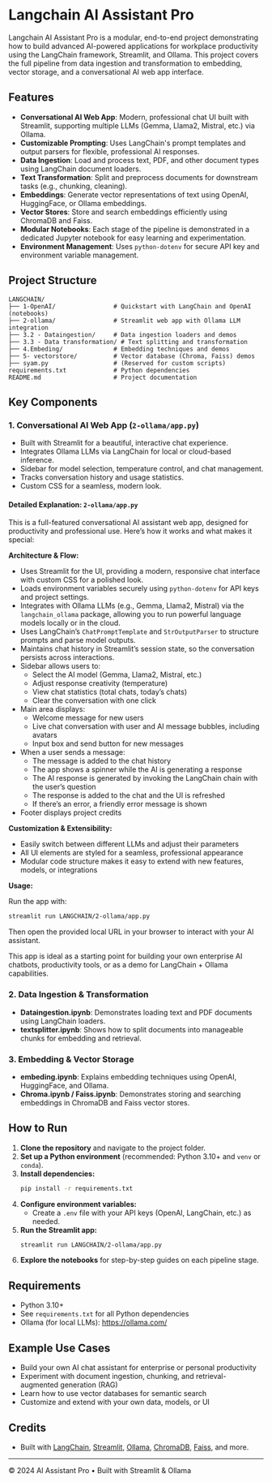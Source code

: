 
# Langchain AI Assistant Pro

Langchain AI Assistant Pro is a modular, end-to-end project demonstrating how to build advanced AI-powered applications for workplace productivity using the LangChain framework, Streamlit, and Ollama. This project covers the full pipeline from data ingestion and transformation to embedding, vector storage, and a conversational AI web app interface.

## Features

- **Conversational AI Web App**: Modern, professional chat UI built with Streamlit, supporting multiple LLMs (Gemma, Llama2, Mistral, etc.) via Ollama.
- **Customizable Prompting**: Uses LangChain's prompt templates and output parsers for flexible, professional AI responses.
- **Data Ingestion**: Load and process text, PDF, and other document types using LangChain document loaders.
- **Text Transformation**: Split and preprocess documents for downstream tasks (e.g., chunking, cleaning).
- **Embeddings**: Generate vector representations of text using OpenAI, HuggingFace, or Ollama embeddings.
- **Vector Stores**: Store and search embeddings efficiently using ChromaDB and Faiss.
- **Modular Notebooks**: Each stage of the pipeline is demonstrated in a dedicated Jupyter notebook for easy learning and experimentation.
- **Environment Management**: Uses `python-dotenv` for secure API key and environment variable management.

## Project Structure

```
LANGCHAIN/
├── 1-OpenAI/                # Quickstart with LangChain and OpenAI (notebooks)
├── 2-ollama/                # Streamlit web app with Ollama LLM integration
├── 3.2 - Dataingestion/     # Data ingestion loaders and demos
├── 3.3 - Data transformation/ # Text splitting and transformation
├── 4.Embeding/              # Embedding techniques and demos
├── 5- vectorstore/          # Vector database (Chroma, Faiss) demos
├── syam.py                  # (Reserved for custom scripts)
requirements.txt             # Python dependencies
README.md                    # Project documentation
```

## Key Components

### 1. Conversational AI Web App (`2-ollama/app.py`)
- Built with Streamlit for a beautiful, interactive chat experience.
- Integrates Ollama LLMs via LangChain for local or cloud-based inference.
- Sidebar for model selection, temperature control, and chat management.
- Tracks conversation history and usage statistics.
- Custom CSS for a seamless, modern look.

#### Detailed Explanation: `2-ollama/app.py`

This is a full-featured conversational AI assistant web app, designed for productivity and professional use. Here’s how it works and what makes it special:

**Architecture & Flow:**

- Uses Streamlit for the UI, providing a modern, responsive chat interface with custom CSS for a polished look.
- Loads environment variables securely using `python-dotenv` for API keys and project settings.
- Integrates with Ollama LLMs (e.g., Gemma, Llama2, Mistral) via the `langchain_ollama` package, allowing you to run powerful language models locally or in the cloud.
- Uses LangChain’s `ChatPromptTemplate` and `StrOutputParser` to structure prompts and parse model outputs.
- Maintains chat history in Streamlit’s session state, so the conversation persists across interactions.
- Sidebar allows users to:
	- Select the AI model (Gemma, Llama2, Mistral, etc.)
	- Adjust response creativity (temperature)
	- View chat statistics (total chats, today’s chats)
	- Clear the conversation with one click
- Main area displays:
	- Welcome message for new users
	- Live chat conversation with user and AI message bubbles, including avatars
	- Input box and send button for new messages
- When a user sends a message:
	- The message is added to the chat history
	- The app shows a spinner while the AI is generating a response
	- The AI response is generated by invoking the LangChain chain with the user’s question
	- The response is added to the chat and the UI is refreshed
	- If there’s an error, a friendly error message is shown
- Footer displays project credits

**Customization & Extensibility:**

- Easily switch between different LLMs and adjust their parameters
- All UI elements are styled for a seamless, professional appearance
- Modular code structure makes it easy to extend with new features, models, or integrations

**Usage:**

Run the app with:

```bash
streamlit run LANGCHAIN/2-ollama/app.py
```

Then open the provided local URL in your browser to interact with your AI assistant.

This app is ideal as a starting point for building your own enterprise AI chatbots, productivity tools, or as a demo for LangChain + Ollama capabilities.

### 2. Data Ingestion & Transformation
- **Dataingestion.ipynb**: Demonstrates loading text and PDF documents using LangChain loaders.
- **textsplitter.ipynb**: Shows how to split documents into manageable chunks for embedding and retrieval.

### 3. Embedding & Vector Storage
- **embeding.ipynb**: Explains embedding techniques using OpenAI, HuggingFace, and Ollama.
- **Chroma.ipynb / Faiss.ipynb**: Demonstrates storing and searching embeddings in ChromaDB and Faiss vector stores.

## How to Run

1. **Clone the repository** and navigate to the project folder.
2. **Set up a Python environment** (recommended: Python 3.10+ and `venv` or `conda`).
3. **Install dependencies:**
	```bash
	pip install -r requirements.txt
	```
4. **Configure environment variables:**
	- Create a `.env` file with your API keys (OpenAI, LangChain, etc.) as needed.
5. **Run the Streamlit app:**
	```bash
	streamlit run LANGCHAIN/2-ollama/app.py
	```
6. **Explore the notebooks** for step-by-step guides on each pipeline stage.

## Requirements

- Python 3.10+
- See `requirements.txt` for all Python dependencies
- Ollama (for local LLMs): https://ollama.com/

## Example Use Cases

- Build your own AI chat assistant for enterprise or personal productivity
- Experiment with document ingestion, chunking, and retrieval-augmented generation (RAG)
- Learn how to use vector databases for semantic search
- Customize and extend with your own data, models, or UI

## Credits

- Built with [LangChain](https://python.langchain.com/), [Streamlit](https://streamlit.io/), [Ollama](https://ollama.com/), [ChromaDB](https://www.trychroma.com/), [Faiss](https://github.com/facebookresearch/faiss), and more.

---

© 2024 AI Assistant Pro • Built with Streamlit & Ollama
